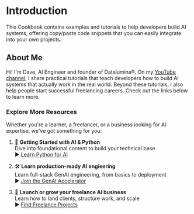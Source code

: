 # Introduction

This Cookbook contains examples and tutorials to help developers build AI systems, offering copy/paste code snippets that you can easily integrate into your own projects.

## About Me

Hi! I'm Dave, AI Engineer and founder of Datalumina®. On my [YouTube channel](https://www.youtube.com/@daveebbelaar?sub_confirmation=1), I share practical tutorials that teach developers how to build AI systems that actually work in the real world. Beyond these tutorials, I also help people start successful freelancing careers. Check out the links below to learn more.

### Explore More Resources

Whether you're a learner, a freelancer, or a business looking for AI expertise, we've got something for you:

1. 🧠 **Getting Started with AI & Python**     
   Dive into foundational content to build your technical base  
   ▶︎ [Learn Python for AI](https://go.datalumina.com/XRPBiLb)

2. 🛠️ **Learn production-ready AI engieering**   
   Learn full-stack GenAI engineering, from basics to deployment  
   ▶︎ [Join the GenAI Accelerator](https://go.datalumina.com/CkIsMAK)

3. 💸 **Launch or grow your freelance AI business**     
   Learn how to land clients, structure work, and scale  
   ▶︎ [Find Freelance Projects](https://go.datalumina.com/MVWhVn9)
